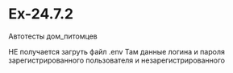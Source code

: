 # Ex-24.7.2
Автотесты дом_питомцев

НЕ получается загруть файл .env
Там данные логина и пароля зарегистрированного пользователя и незарегистрированного
